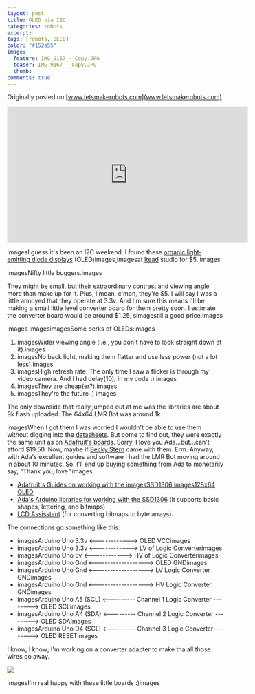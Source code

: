 ```yaml
---
layout: post
title: OLED via I2C
categories: robots
excerpt:
tags: [robots, OLED]
color: "#152a55"
image:
  feature: IMG_9167_-_Copy.JPG
  teaser: IMG_9167_-_Copy.JPG
  thumb:
comments: true
---
```


Originally posted on [www.letsmakerobots.com](www.letsmakerobots.com)

<div class="flex-video">
<iframe width="560" height="315" src="https://www.youtube.com/embed/kNHjcDs1qfA" frameborder="0" allowfullscreen></iframe>
</div>

imagesI guess it's been an I2C weekend.  I found these [organic light-emitting diode displays](http://en.wikipedia.org/wiki/OLED) (OLED)images[ ](http://imall.iteadstudio.com/im130625003.html)imagesat [Itead](http://imall.iteadstudio.com/im130625003.html) studio for $5\.  images

imagesNifty little buggers.images

They might be small, but their extraordinary contrast and viewing angle more than make up for it.  Plus, I mean, c'mon, they're $5\.  I will say I was a little annoyed that they operate at 3.3v.  And I'm sure this means I'll be making a small little level converter board for them pretty soon.  I estimate the converter board would be around $1.25, simagestill a good price.images

images imagesimagesSome perks of OLEDs:images

1.  imagesWider viewing angle (i.e., you don't have to look straight down at it).images
2.  imagesNo back light, making them flatter and use less power (not a lot less).images
3.  imagesHigh refresh rate.  The only time I saw a flicker is through my video camera.  And I had delay(10); in my code :) images
4.  imagesThey are cheap(er?).images
5.  imagesThey're the future :) images

The only downside that really jumped out at me was the libraries are about 9k flash uploaded.  The 64x64 LMR Bot was around 1k.

imagesWhen I got them I was worried I wouldn't be able to use them without digging into the [datasheets](ftp://imall.iteadstudio.com/Graphic_Display/IM130625003_128x64_OLED_Module/DS_SSD1306.pdf). But come to find out, they were exactly the same unit as on [Adafruit's boards](http://www.adafruit.com/products/326).  Sorry, I love you Ada...but...can't afford $19.50\.  Now, maybe if [Becky Stern](http://sternlab.org/) came with them.  Erm.  Anyway, with Ada's excellent guides and software I had the LMR Bot moving around in about 10 minutes.  So, I'll end up buying something from Ada to monetarily say, "Thank you, love."images

*   [Adafruit's Guides on working with the imagesSSD1306 images128x64 OLED](http://learn.adafruit.com/monochrome-oled-breakouts/arduino-library-and-examples)
*   [Ada's Arduino libraries for working with the SSD1306](https://github.com/adafruit/Adafruit_SSD1306) (it supports basic shapes, lettering, and bitmaps)
*   [LCD Assisstant](http://en.radzio.dxp.pl/bitmap_converter/) (for converting bitmaps to byte arrays).

The connections go something like this:

*   imagesArduino Uno 3.3v <------------> OLED VCCimages
*   imagesArduino Uno 3.3v <------------> LV of Logic Converterimages
*   imagesArduino Uno 5v <------------> HV of Logic Converterimages
*   imagesArduino Uno Gnd <------------------> OLED GNDimages
*   imagesArduino Uno Gnd <------------------> LV Logic Converter GNDimages
*   imagesArduino Uno Gnd <------------------> HV Logic Converter GNDimages
*   imagesArduino Uno A5 (SCL) <---------  Channel 1 Logic Converter --------> OLED SCLimages
*   imagesArduino Uno A4 (SDA) <---------  Channel 2 Logic Converter --------> OLED SDAimages
*   imagesArduino Uno D4 (SCL) <---------  Channel 3 Logic Converter -------->  OLED RESETimages

I know, I know; I'm working on a converter adapter to make tha all those wires go away.

[![](https://ladvien.com/images/IMG_9168.jpg)](http://www.ubermentis.com/files/IMG_9168.jpg)

imagesI'm real happy with these little boards :)images
